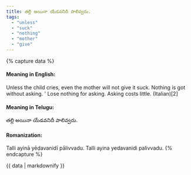 ```yaml
---
title: తల్లి అయినా యేడవనిదీ పాలివ్వదు.
tags:
  - "unless"
  - "suck"
  - "nothing"
  - "mother"
  - "give"
---
```


{% capture data %}
#### Meaning in English:
Unless the child cries, even the mother will not give it suck.
Nothing is got without asking. '
Lose nothing for asking.
Asking costs little. (Italian)[2]

#### Meaning in Telugu:
తల్లి అయినా యేడవనిదీ పాలివ్వదు.

#### Romanization:
Talli ayinā yēḍavanidī pālivvadu.
Talli ayina yedavanidi palivvadu.
{% endcapture %}

{{ data | markdownify }}

